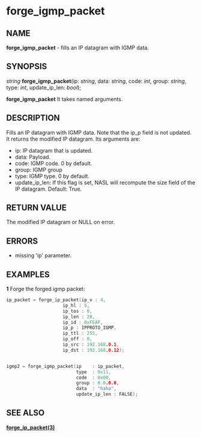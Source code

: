 # forge_igmp_packet

## NAME

**forge_igmp_packet** - fills an IP datagram with IGMP data.

## SYNOPSIS

*string* **forge_igmp_packet**(ip: *string*, data: *string*, code: *int*, group: *string*, type:  *int*, update_ip_len: *bool*);

**forge_igmp_packet** It takes named arguments.


## DESCRIPTION
Fills an IP datagram with IGMP data. Note that the ip_p field is not updated. It returns the modified IP datagram. Its arguments are:
- ip: IP datagram that is updated.
- data: Payload.
- code: IGMP code. 0 by default.
- group: IGMP group
- type: IGMP type. 0 by default.
- update_ip_len: If this flag is set, NASL will recompute the size field of the IP datagram. Default: True.

## RETURN VALUE

The modified IP datagram or NULL on error.

## ERRORS

- missing 'ip' parameter.

## EXAMPLES

**1** Forge the forged igmp packet:
```cpp
ip_packet = forge_ip_packet(ip_v : 4,
                     ip_hl : 5,
                     ip_tos : 0,
                     ip_len : 20,
                     ip_id : 0xFEAF,
                     ip_p : IPPROTO_IGMP,
                     ip_ttl : 255,
                     ip_off : 0,
                     ip_src : 192.168.0.1,
                     ip_dst : 192.168.0.12);


igmp2 = forge_igmp_packet(ip    : ip_packet,
                          type  : 0x11,
                          code  : 0x00,
                          group : 0.0.0.0,
                          data  : "haha",
                          update_ip_len : FALSE);

```

## SEE ALSO

**[forge_ip_packet(3)](forge_ip_packet.md)**
